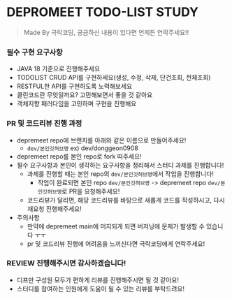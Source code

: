 # DEPROMEET TODO-LIST STUDY
> Made By 극락코딩, 궁금하신 내용이 있다면 언제든 연락주세요!!

### 필수 구현 요구사항
- JAVA 18 기준으로 진행해주세요
- TODOLIST CRUD API를 구현하세요(생성, 수정, 삭제, 단건조회, 전체조회)
- RESTFUL한 API를 구현하도록 노력해보세요
- 클린코드란 무엇일까요? 고민해보면서 좋을 것 같아요
- 객체지향 패러다임을 고민하며 구현을 진행해요

### PR 및 코드리뷰 진행 과정
- depremeet repo에 브랜치를 아래와 같은 이름으로 만들어주세요!
  - `dev/본인깃허브명` ex) dev/donggeon0908
- depremeet repo를 본인 repo로 fork 떠주세요!
- 필수 요구사항과 본인이 생각하는 요구사항을 정리해서 스터디 과제를 진행합니다!
  - 과제를 진행할 때는 본인 repo의 `dev/본인깃허브명`에서 작업을 진행합니다!
    - 작업이 완료되면 본인 repo `dev/본인깃허브명` -> depremeet repo `dev/본인깃허브명`로 PR을 요청해주세요!
  - 코드리뷰가 달리면, 해당 코드리뷰를 바탕으로 새롭게 코드를 작성하시고, 다시 재요청 진행해주세요!
- 주의사항
  - 만약에 depremeet main에 머지되게 되면 버저닝에 문제가 발생할 수 있습니다 ㅜㅜ
  - pr 및 코드리뷰 진행에 어려움을 느끼신다면 극락코딩에게 연락주세요!


### REVIEW 진행해주시면 감사하겠습니다!
- 디프만 구성원 모두가 편하게 리뷰를 진행해주시면 될 것 같아요!
- 스터디를 참여하는 인원에게 도움이 될 수 있는 리뷰를 부탁드려요!